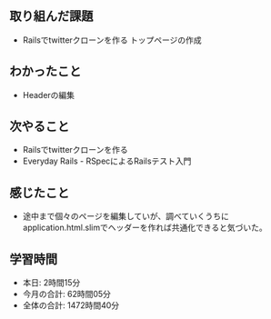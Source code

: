 
## 取り組んだ課題
- Railsでtwitterクローンを作る トップページの作成
## わかったこと
- Headerの編集
## 次やること
- Railsでtwitterクローンを作る
- Everyday Rails - RSpecによるRailsテスト入門
## 感じたこと
- 途中まで個々のページを編集していが、調べていくうちにapplication.html.slimでヘッダーを作れば共通化できると気づいた。
## 学習時間
- 本日: 2時間15分
- 今月の合計: 62時間05分
- 全体の合計: 1472時間40分
